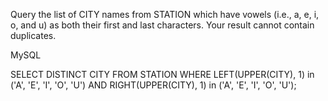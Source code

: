 Query the list of CITY names from STATION which have vowels (i.e., a, e, i, o, and u) as both their first and last characters. Your result cannot contain duplicates.

MySQL

SELECT DISTINCT CITY
FROM STATION
WHERE LEFT(UPPER(CITY), 1) in ('A', 'E', 'I', 'O', 'U') AND
RIGHT(UPPER(CITY), 1) in ('A', 'E', 'I', 'O', 'U');
